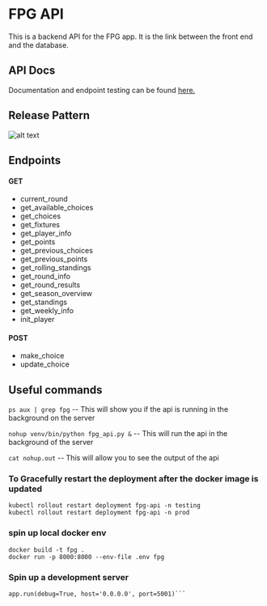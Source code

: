 # FPG API

This is a backend API for the FPG app. It is the link between the front end and the database.

## API Docs

Documentation and endpoint testing can be found [here.](http://127.0.0.1:5000/apidocs/#)

## Release Pattern

![alt text](image-1.png)

## Endpoints

#### GET

- current_round
- get_available_choices
- get_choices
- get_fixtures
- get_player_info
- get_points
- get_previous_choices
- get_previous_points
- get_rolling_standings
- get_round_info
- get_round_results
- get_season_overview
- get_standings
- get_weekly_info
- init_player

#### POST

- make_choice
- update_choice

## Useful commands

`ps aux | grep fpg` -- This will show you if the api is running in the background on the server

`nohup venv/bin/python fpg_api.py &` -- This will run the api in the background of the server

`cat nohup.out` -- This will allow you to see the output of the api

### To Gracefully restart the deployment after the docker image is updated

```
kubectl rollout restart deployment fpg-api -n testing
kubectl rollout restart deployment fpg-api -n prod
```

### spin up local docker env

```
docker build -t fpg .
docker run -p 8000:8000 --env-file .env fpg
```

### Spin up a development server

````
app.run(debug=True, host='0.0.0.0', port=5001)```
````
